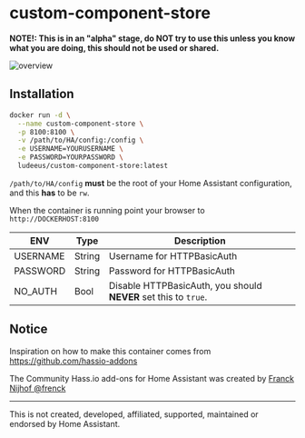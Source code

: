 # custom-component-store

**NOTE!: This is in an "alpha" stage, do NOT try to use this unless you know what you are doing, this should not be used or shared.**

![overview](https://i.ibb.co/BszqLXr/demo.gif)

## Installation

```bash
docker run -d \
  --name custom-component-store \
  -p 8100:8100 \
  -v /path/to/HA/config:/config \
  -e USERNAME=YOURUSERNAME \
  -e PASSWORD=YOURPASSWORD \
  ludeeus/custom-component-store:latest
```

`/path/to/HA/config` **must** be the root of your Home Assistant configuration, and this **has** to be `rw`.

When the container is running point your browser to `http://DOCKERHOST:8100`

ENV | Type | Description
-- | -- | --
USERNAME | String | Username for HTTPBasicAuth
PASSWORD | String | Password for HTTPBasicAuth
NO_AUTH | Bool | Disable HTTPBasicAuth, you should **NEVER** set this to `true`.

## Notice

Inspiration on how to make this container comes from https://github.com/hassio-addons

The Community Hass.io add-ons for Home Assistant was created by [Franck Nijhof @frenck](https://github.com/frenck)

***

This is not created, developed, affiliated, supported, maintained or endorsed by Home Assistant.

